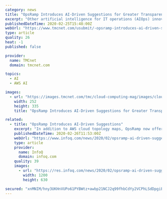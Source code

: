 ```yaml
---
category: news
title: "OpsRamp Introduces AI-Driven Suggestions for Greater Transparency and Faster Incident Remediation"
excerpt: "Other artificial intelligence for IT operations (AIOps) innovations in the release include visualization of alert similarity patterns and new alert stats widgets to provide transparency into machine learning-driven decisions. The OpsRamp Winter 2020 Release also introduces 19 new cloud monitoring integrations for Amazon Web Services (AWS ..."
publishedDateTime: 2020-02-25T15:48:00Z
webUrl: "https://www.tmcnet.com/usubmit/-opsramp-introduces-ai-driven-suggestions-greater-transparency-faster-/2020/02/25/9103398.htm"
type: article
quality: 26
heat: -1
published: false

provider:
  name: TMCnet
  domain: tmcnet.com

topics:
  - AI
  - AWS AI

images:
  - url: "https://images.tmcnet.com/tmc/cloud-computing-mag/images/cloud-computing-0515-cover.jpg"
    width: 252
    height: 335
    title: "OpsRamp Introduces AI-Driven Suggestions for Greater Transparency and Faster Incident Remediation"

related:
  - title: "OpsRamp Introduces AI-Driven Suggestions"
    excerpt: "In addition to AWS cloud topology maps, OpsRamp now offers topology discovery and mapping for Azure and GCP. Teams can apply cloud topology maps to analyse the impact of changes in their multi-cloud environments. Cloud topology is also applied in OpsQ's event correlation engine to increase the accuracy of machine learning models. OpsRamp offers ..."
    publishedDateTime: 2020-02-26T11:53:00Z
    webUrl: "https://www.infoq.com/news/2020/02/opsramp-ai-driven-suggestions/"
    type: article
    provider:
      name: InfoQ
      domain: infoq.com
    quality: 39
    images:
      - url: "https://res.infoq.com/news/2020/02/opsramp-ai-driven-suggestions/en/headerimage/OpsRamp-AI-Driven-Suggestions-1582702993762.jpg"
        width: 1200
        height: 630

secured: "xnMNIM/hny3UKHnVUPo61PYBWtz+awbp21NCJ2q99fhbCdYy2VCPhLSdDpgiESdrbDkPrgOZmeccgtyMtsX6SXeeMpor7yUQeLzkiqtgHgZc+Mx3JTyTUN1U5aW/yBeQOJB4NWdKmAbdFhDAf3HzlgXxQRNx0VHNV8rIBzJnkz2aXPqpjJOhToJvHje2dN6UjgvlIL/IxK8VYgMJwV7udh3VA85iIzlVO8kHoJz3YTlBlHnhV1b1o7Y0hBk6WcrG2Faz7hdnskBsRI7Rs+8ANDOCpdWByTAoE19Hw8w2vy30oCFDSISKAW8umpcigHsm;ZQUZQsgWib2UVZy+vum2BQ=="
---
```


